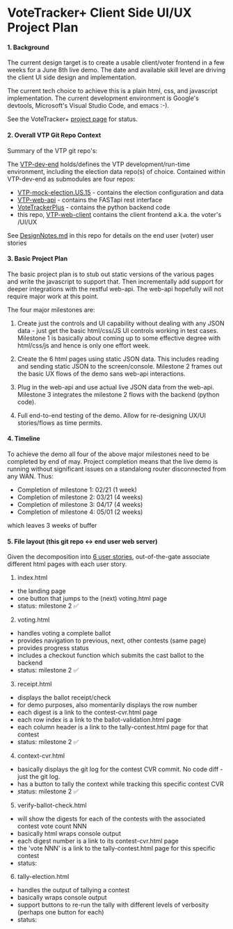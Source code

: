 # VoteTracker+ Client Side UI/UX Project Plan

#### 1. Background

The current design target is to create a usable client/voter frontend in a few weeks for a June 8th live demo.  The date and available skill level are driving the client UI side design and implementation.

The current tech choice to achieve this is a plain html, css, and javascript implementation.  The current development  environment is Google's devtools, Microsoft's Visual Studio Code, and emacs :-).

See the VoteTracker+ [project page](https://github.com/orgs/TrustTheVote-Project/projects/2/views/1) for status.

#### 2. Overall VTP Git Repo Context

Summary of the VTP git repo's:

The [VTP-dev-end](https://github.com/TrustTheVote-Project/VTP-dev-env) holds/defines the VTP development/run-time environment, including the election data repo(s) of choice.  Contained within VTP-dev-end as submodules are four repos:
- [VTP-mock-election.US.15](https://github.com/TrustTheVote-Project/VTP-mock-election.US.15) - contains the election configuration and data
- [VTP-web-api](https://github.com/TrustTheVote-Project/VTP-web-api) - contains the FASTapi rest interface
- [VoteTrackerPlus](https://github.com/TrustTheVote-Project/VoteTrackerPlus) - contains the python backend code
- this repo, [VTP-web-client](https://github.com/TrustTheVote-Project/VTP-web-client) contains the client frontend a.k.a. the voter's /UI/UX

See [DesignNotes.md](DesignNotes.md) in this repo for details on the end user (voter) user stories 

#### 3. Basic Project Plan

The basic project plan is to stub out static versions of the various pages and write the javascript to support that.  Then incrementally add support for deeper integrations with the restful web-api.  The web-api hopefully will not require major work at this point.

The four major milestones are:

1. Create just the controls and UI capability without dealing with any JSON data - just get the basic html/css/JS UI controls working in test cases.  Milestone 1 is basically about coming up to some effective degree with html/css/js and hence is only one effort week.

2. Create the 6 html pages using static JSON data.  This includes reading and sending static JSON to the screen/console.  Milestone 2 frames out the basic UX flows of the demo sans web-api interactions.

3. Plug in the web-api and use actual live JSON data from the web-api. Milestone 3 integrates the milestone 2 flows with the backend (python code).

4. Full end-to-end testing of the demo.  Allow for re-designing UX/UI stories/flows as time permits.

#### 4. Timeline

To achieve the demo all four of the above major milestones need to be completed by end of may.  Project completion means that the live demo is running without significant issues on a standalong router disconnected from any WAN.  Thus:

- Completion of milestone 1: 02/21 (1 week)
- Completion of milestone 2: 03/21 (4 weeks)
- Completion of milestone 3: 04/17 (4 weeks)
- Completion of milestone 4: 05/01 (2 weeks)

which leaves 3 weeks of buffer

#### 5. File layout (this git repo <-> end user web server)

Given the decomposition into [6 user stories](./DesingNotes.md), out-of-the-gate associate different html pages with each user story.

1. index.html
 - the landing page
 - one button that jumps to the (next) voting.html page
 - status: milestone 2 ✅

2. voting.html
 - handles voting a complete ballot
 - provides navigation to previous, next, other contests (same page)
 - provides progress status
 - includes a checkout function which submits the cast ballot to the backend
 - status: milestone 2 ✅

3. receipt.html
 - displays the ballot receipt/check
 - for demo purposes, also momentarily displays the row number
 - each digest is a link to the contest-cvr.html page
 - each row index is a link to the ballot-validation.html page
 - each column header is a link to the tally-contest.html page for that contest
 - status: milestone 2 ✅

4. context-cvr.html
 - basically displays the git log for the contest CVR commit.  No code diff - just the git log.
 - has a button to tally the context while tracking this specific contest CVR
 - status: milestone 2 ✅

5. verify-ballot-check.html
 - will show the digests for each of the contests with the associated contest vote count NNN
 - basically html wraps console output
 - each digest number is a link to its contest-cvr.html page
 - the 'vote NNN' is a link to the tally-contest.html page for this specific contest
 - status:

6. tally-election.html
 - handles the output of tallying a contest
 - basically wraps console output
 - support buttons to re-run the tally with different levels of verbosity (perhaps one button for each)
 - status:
 
